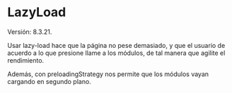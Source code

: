 # LazyLoad
Versión: 8.3.21.

Usar lazy-load hace que la página no pese demasiado, y que el usuario de acuerdo a lo que presione llame a los módulos, de tal manera que agilite el rendimiento.

Además, con preloadingStrategy nos permite que los módulos vayan cargando en segundo plano.
